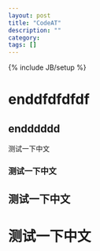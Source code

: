 ```yaml
---
layout: post
title: "CodeAT"
description: ""
category: 
tags: []
---
```

{% include JB/setup %}
# enddfdfdfdf
## endddddd
 测试一下中文
### 测试一下中文
## 测试一下中文
# 测试一下中文
